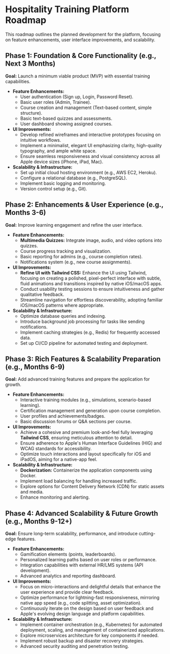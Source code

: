 # Hospitality Training Platform Roadmap

This roadmap outlines the planned development for the platform, focusing on feature enhancements, user interface improvements, and scalability.

## Phase 1: Foundation & Core Functionality (e.g., Next 3 Months)

**Goal:** Launch a minimum viable product (MVP) with essential training capabilities.

- **Feature Enhancements:**
  - User authentication (Sign up, Login, Password Reset).
  - Basic user roles (Admin, Trainee).
  - Course creation and management (Text-based content, simple structure).
  - Basic text-based quizzes and assessments.
  - User dashboard showing assigned courses.
- **UI Improvements:**
  - Develop refined wireframes and interactive prototypes focusing on intuitive workflows.
  - Implement a minimalist, elegant UI emphasizing clarity, high-quality typography, and ample white space.
  - Ensure seamless responsiveness and visual consistency across all Apple device sizes (iPhone, iPad, Mac).
- **Scalability & Infrastructure:**
  - Set up initial cloud hosting environment (e.g., AWS EC2, Heroku).
  - Configure a relational database (e.g., PostgreSQL).
  - Implement basic logging and monitoring.
  - Version control setup (e.g., Git).

## Phase 2: Enhancements & User Experience (e.g., Months 3-6)

**Goal:** Improve learning engagement and refine the user interface.

- **Feature Enhancements:**
  - **Multimedia Quizzes:** Integrate image, audio, and video options into quizzes.
  - Course progress tracking and visualization.
  - Basic reporting for admins (e.g., course completion rates).
  - Notifications system (e.g., new course assignments).
- **UI Improvements:**
  - **Refine UI with Tailwind CSS:** Enhance the UI using Tailwind, focusing on creating a polished, pixel-perfect interface with subtle, fluid animations and transitions inspired by native iOS/macOS apps.
  - Conduct usability testing sessions to ensure intuitiveness and gather qualitative feedback.
  - Streamline navigation for effortless discoverability, adopting familiar iOS/macOS patterns where appropriate.
- **Scalability & Infrastructure:**
  - Optimize database queries and indexing.
  - Introduce background job processing for tasks like sending notifications.
  - Implement caching strategies (e.g., Redis) for frequently accessed data.
  - Set up CI/CD pipeline for automated testing and deployment.

## Phase 3: Rich Features & Scalability Preparation (e.g., Months 6-9)

**Goal:** Add advanced training features and prepare the application for growth.

- **Feature Enhancements:**
  - Interactive training modules (e.g., simulations, scenario-based learning).
  - Certification management and generation upon course completion.
  - User profiles and achievements/badges.
  - Basic discussion forums or Q&A sections per course.
- **UI Improvements:**
  - Achieve a cohesive and premium look-and-feel fully leveraging **Tailwind CSS**, ensuring meticulous attention to detail.
  - Ensure adherence to Apple's Human Interface Guidelines (HIG) and WCAG standards for accessibility.
  - Optimize touch interactions and layout specifically for iOS and iPadOS, aiming for a native-app feel.
- **Scalability & Infrastructure:**
  - **Dockerization:** Containerize the application components using Docker.
  - Implement load balancing for handling increased traffic.
  - Explore options for Content Delivery Network (CDN) for static assets and media.
  - Enhance monitoring and alerting.

## Phase 4: Advanced Scalability & Future Growth (e.g., Months 9-12+)

**Goal:** Ensure long-term scalability, performance, and introduce cutting-edge features.

- **Feature Enhancements:**
  - Gamification elements (points, leaderboards).
  - Personalized learning paths based on user roles or performance.
  - Integration capabilities with external HR/LMS systems (API development).
  - Advanced analytics and reporting dashboard.
- **UI Improvements:**
  - Focus on micro-interactions and delightful details that enhance the user experience and provide clear feedback.
  - Optimize performance for lightning-fast responsiveness, mirroring native app speed (e.g., code splitting, asset optimization).
  - Continuously iterate on the design based on user feedback and Apple's evolving design language and platform capabilities.
- **Scalability & Infrastructure:**
  - Implement container orchestration (e.g., Kubernetes) for automated deployment, scaling, and management of containerized applications.
  - Explore microservices architecture for key components if needed.
  - Implement robust backup and disaster recovery strategies.
  - Advanced security auditing and penetration testing.
